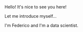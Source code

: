 Hello! It's nice to see you here!

Let me introduce myself...


I'm Federico and I'm a data scientist.
